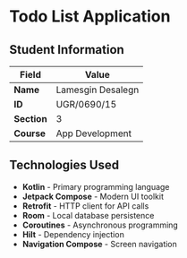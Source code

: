 # Todo List Application

## Student Information

| Field        | Value               |
|-------------|---------------------|
| **Name**    | Lamesgin Desalegn   |
| **ID**      | UGR/0690/15         |
| **Section** | 3                   |
| **Course**  | App Development     |


## Technologies Used

- **Kotlin** - Primary programming language
- **Jetpack Compose** - Modern UI toolkit
- **Retrofit** - HTTP client for API calls
- **Room** - Local database persistence
- **Coroutines** - Asynchronous programming
- **Hilt** - Dependency injection
- **Navigation Compose** - Screen navigation

